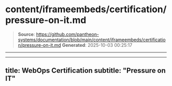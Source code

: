 # content/iframeembeds/certification/pressure-on-it.md

> **Source**: https://github.com/pantheon-systems/documentation/blob/main/content/iframeembeds/certification/pressure-on-it.md
> **Generated**: 2025-10-03 00:25:17

---

---
title: WebOps Certification
subtitle: "Pressure on IT"
---

<Partial file="certification-guide/pressure-on-it.md" />
